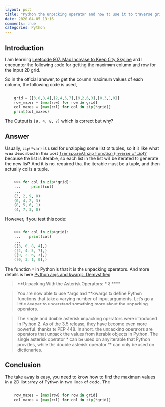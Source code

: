 ```yaml
---
layout: post
title: "Python the unpacking operator and how to use it to traverse grids"
date: 2020-04-05 13:16
comments: true
categories: Python
---
```


## Introduction

I am learning [Leetcode 807. Max Increase to Keep City Skyline](https://leetcode.com/problems/max-increase-to-keep-city-skyline/) and I encounter the following code for getting the maximum column and row for the input 2D grid.

So in the official answer, to get the column maximum values of each column, the following code is used,

```python

    grid = [[3,0,8,4],[2,4,5,7],[9,2,6,3],[0,3,1,0]]
    row_maxes = [max(row) for row in grid]
    col_maxes = [max(col) for col in zip(*grid)]
    print(col_maxes)

```

The Output is `[9, 4, 8, 7]` which is correct but why?


<!--more-->

## Answer

Usually, `zip(*var)` is used for unzipping some list of tuples, so it is like what was described in this post [Transpose/Unzip Function (inverse of zip)?](https://stackoverflow.com/questions/19339/transpose-unzip-function-inverse-of-zip) because the list is iterable, so each list in the list will be iterated to generate the new list? And it is not required that the iterable must be a tuple, and then actually col is a tuple.

```python

    >>> for col in zip(*grid):
    ...     print(col)
    ... 
    (3, 2, 9, 0)
    (0, 4, 2, 3)
    (8, 5, 6, 1)
    (4, 7, 3, 0)

```

However, if you test this code:

```python

    >>> for col in zip(grid):
    ...    print(col)
    ... 
    ([3, 0, 8, 4],)
    ([2, 4, 5, 7],)
    ([9, 2, 6, 3],)
    ([0, 3, 1, 0],)
```

The function `*` in Python is that it is the unpacking operators. And more details is here [Python args and kwargs: Demystified](https://realpython.com/python-kwargs-and-args/#unpacking-with-the-asterisk-operators)

> **Unpacking With the Asterisk Operators: * & ****

> You are now able to use *args and **kwargs to define Python functions that take a varying number of input arguments. Let’s go a little deeper to understand something more about the unpacking operators.

> The single and double asterisk unpacking operators were introduced in Python 2. As of the 3.5 release, they have become even more powerful, thanks to PEP 448. In short, the unpacking operators are operators that unpack the values from iterable objects in Python. The single asterisk operator * can be used on any iterable that Python provides, while the double asterisk operator ** can only be used on dictionaries.

## Conclusion

The take away is easy, you need to know how to find the maximum values in a 2D list array of Python in two lines of code. The


```python

    row_maxes = [max(row) for row in grid]
    col_maxes = [max(col) for col in zip(*grid)]

```